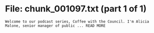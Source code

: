 ﻿# File: chunk_001097.txt (part 1 of 1)
```
Welcome to our podcast series, Coffee with the Council. I'm Alicia Malone, senior manager of public ... READ MORE
```

